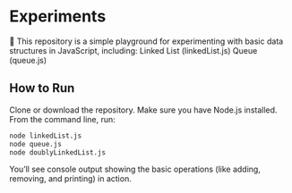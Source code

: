 # Experiments
 🚀 This repository is a simple playground for experimenting with basic data structures in JavaScript, including:
    Linked List (linkedList.js)
    Queue (queue.js)

## How to Run
Clone or download the repository.
Make sure you have Node.js installed.
From the command line, run:
```sh
node linkedList.js
node queue.js
node doublyLinkedList.js
```

You’ll see console output showing the basic operations (like adding, removing, and printing) in action.